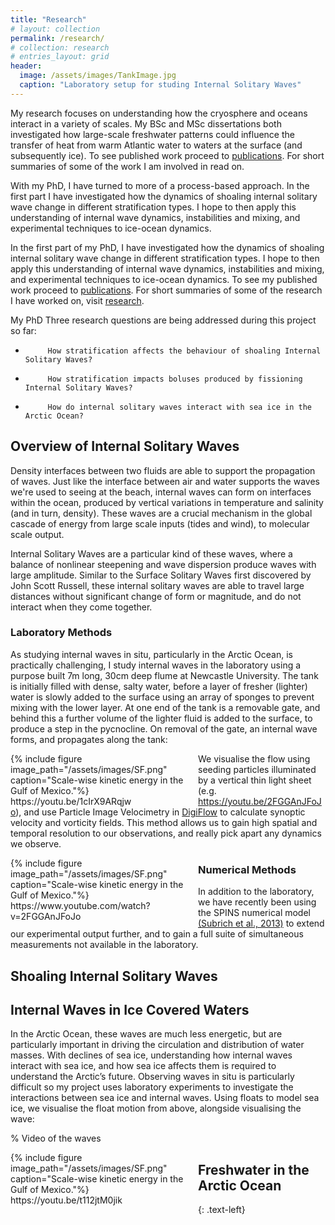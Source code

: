 ```yaml
---
title: "Research"
# layout: collection
permalink: /research/
# collection: research
# entries_layout: grid
header:
  image: /assets/images/TankImage.jpg
  caption: "Laboratory setup for studing Internal Solitary Waves"
---
```


My research focuses on understanding how the cryosphere and oceans interact in a variety of scales. My BSc and MSc dissertations both investigated how large-scale freshwater patterns could influence the transfer of heat from warm Atlantic water to waters at the surface (and subsequently ice). To see published work proceed to [publications](/publications). For short summaries of some of the work I am involved in read on. 

With my PhD, I have turned to more of a process-based approach. In the first part I have investigated how the dynamics of shoaling internal solitary wave change in different stratification types. I hope to then apply this understanding of internal wave dynamics, instabilities and mixing, and experimental techniques to ice-ocean dynamics.

In the first part of my PhD, I have investigated how the dynamics of shoaling internal solitary wave change in different stratification types. I hope to then apply this understanding of internal wave dynamics, instabilities and mixing, and experimental techniques to ice-ocean dynamics. To see my published work proceed to [publications](/publications). For short summaries of some of the research I have worked on, visit [research](/research). 

My PhD  Three research questions are being addressed during this project so far:

-          How stratification affects the behaviour of shoaling Internal Solitary Waves?
-          How stratification impacts boluses produced by fissioning Internal Solitary Waves?
-          How do internal solitary waves interact with sea ice in the Arctic Ocean?

## Overview of Internal Solitary Waves
Density interfaces between two fluids are able to support the propagation of waves. Just like the interface between air and water supports the waves we're used to seeing at the beach, internal waves can form on interfaces within the ocean, produced by vertical variations in temperature and salinity (and in turn, density). These waves are a crucial mechanism in the global cascade of energy from large scale inputs (tides and wind), to molecular scale output. 

Internal Solitary Waves are a particular kind of these waves, where a balance of nonlinear steepening and wave dispersion produce waves with large amplitude. Similar to the Surface Solitary Waves first discovered by John Scott Russell, these internal solitary waves are able to travel large distances without significant change of form or magnitude, and do not interact when they come together. 

### Laboratory Methods
As studying internal waves in situ, particularly in the Arctic Ocean, is practically challenging, I study internal waves in the laboratory using a purpose built 7m long, 30cm deep flume at Newcastle University. The tank is initially filled with dense, salty water, before a layer of fresher (lighter) water is slowly added to the surface using an array of sponges to prevent mixing with the lower layer. At one end of the tank is a removable gate, and behind this a further volume of the lighter fluid is added to the surface, to produce a step in the pycnocline. On removal of the gate, an internal wave forms, and propagates along the tank:

<div style="width:300px; float: left">
    {% include figure image_path="/assets/images/SF.png" caption="Scale-wise kinetic energy in the Gulf of Mexico."%}
  https://youtu.be/1cIrX9ARqjw
</div>

We visualise the flow using seeding particles illuminated by a vertical thin light sheet (e.g. https://youtu.be/2FGGAnJFoJo), and use Particle Image Velocimetry in [DigiFlow](http://www.dalzielresearch.com/digiflow/) to calculate synoptic velocity and vorticity fields. This method allows us to gain high spatial and temporal resolution to our observations, and really pick apart any dynamics we observe. 

<div style="width:300px; float: left">
    {% include figure image_path="/assets/images/SF.png" caption="Scale-wise kinetic energy in the Gulf of Mexico."%}
  https://www.youtube.com/watch?v=2FGGAnJFoJo
</div>

### Numerical Methods
In addition to the laboratory, we have recently been using the SPINS numerical model [(Subrich et al., 2013)](https://doi.org/10.1002/fld.3788) to extend our experimental output further, and to gain a full suite of simultaneous measurements not available in the laboratory.

## Shoaling Internal Solitary Waves 


## Internal Waves in Ice Covered Waters
In the Arctic Ocean, these waves are much less energetic, but are particularly important in driving the circulation and distribution of water masses. With declines of sea ice, understanding how internal waves interact with sea ice, and how sea ice affects them is required to understand the Arctic’s future. Observing waves in situ is particularly difficult so my project uses laboratory experiments to investigate the interactions between sea ice and internal waves. Using floats to model sea ice, we visualise the float motion from above, alongside visualising the wave:

% Video of the waves
<div style="width:300px; float: left">
    {% include figure image_path="/assets/images/SF.png" caption="Scale-wise kinetic energy in the Gulf of Mexico."%}
  https://youtu.be/t112jtM0jik
</div>

## Freshwater in the Arctic Ocean


{: .text-left}


